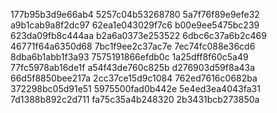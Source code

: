 177b95b3d9e66ab4
5257c04b53268780
5a7f76f89e9efe32
a9b1cab9a8f2dc97
62ea1e043029f7c6
b00e9ee5475bc239
623da09fb8c444aa
b2a6a0373e253522
6dbc6c37a6b2c469
46771f64a6350d68
7bc1f9ee2c37ac7e
7ec74fc088e36cd6
8dba6b1abb1f3a93
7575191866efdb0c
1a25dff8f60c5a49
77fc5978ab16de1f
a54f43de760c825b
d276903d59f8a43a
66d5f8850bee217a
2cc37ce15d9c1084
762ed7616c0682ba
372298bc05d91e51
5975500fad0b442e
5e4ed3ea4043fa31
7d1388b892c2d711
fa75c35a4b248320
2b3431bcb273850a
